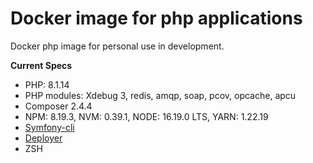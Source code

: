 # Docker image for php applications

Docker php image for personal use in development.

**Current Specs**
* PHP: 8.1.14
* PHP modules: Xdebug 3, redis, amqp, soap, pcov, opcache, apcu
* Composer 2.4.4 
* NPM: 8.19.3, NVM: 0.39.1, NODE: 16.19.0 LTS, YARN: 1.22.19
* [Symfony-cli](https://symfony.com/download)
* [Deployer](https://github.com/deployphp/deployer)
* ZSH
